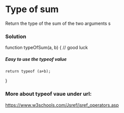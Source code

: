 # Type of sum

Return the type of the sum of the two arguments
s

### Solution

function typeOfSum(a, b) {
// good luck

##### Easy to use the typeof value

    return typeof (a+b);

}

### More about typeof vaue under url:

https://www.w3schools.com/Jsref/jsref_operators.asp
